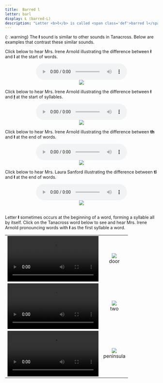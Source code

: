 ```yaml
---
title:  Barred l
letter: barl 
display: Ł (barred-L) 
description: "Letter <b>ł</b> is called <span class='def'>barred l</span> or <span class='def'>Indian l</span>, and is made with the tongue in the same place as the plain  l. Like plain l, air moves out of the mouth by going around the sides of the tongue. Unlike l, the sound <b>ł</b> is voiceless and is made with friction, so it sounds a bit rough."
---
```




{: .warning}
The <b>ł</b> sound is similar to other sounds in Tanacross. Below are examples that contrast these similar sounds.


Click below to hear Mrs. Irene Arnold illustrating the difference between <b>ł</b> and <b>l</b> at the start of words.


<center>
<audio controls src="{{ site.baseurl }}/assets/audio/bar_l_l_comp.mp3" type="audio/mpeg">Your browser does not support the audio element.</audio><br/>
<img src="{{ site.baseurl }}/assets/gif/bar_l_l_comp.gif" border="0">
</center>

Click below to hear Mrs. Irene Arnold illustrating the difference between <b>ł</b> and <b><u>ł</u></b> at the start of syllables.


<center>
<audio controls src="{{ site.baseurl }}/assets/audio/bar_l_l_und_comp.mp3" type="audio/mpeg">Your browser does not support the audio element.</audio><br/>
<img src="{{ site.baseurl }}/assets/gif/bar_l_l_und_cmp.gif" border="0">
</center>

Click below to hear Mrs. Irene Arnold illustrating the difference between <b>th</b> and <b>ł</b> at the end of words.


<center>
<audio controls src="{{ site.baseurl }}/assets/audio/th_L_final_comp.mp3" type="audio/mpeg">Your browser does not support the audio element.</audio><br/>
<img src="{{ site.baseurl }}/assets/gif//th_L_final_comp.gif" border="0">
</center>

Click below to hear Mrs. Laura Sanford illustrating the difference between <b>tl</b> and <b>ł</b> at the end of words.


<center>
<audio controls src="{{ site.baseurl }}/assets/audio/tl_L_fnl_cmp_ls.mp3" type="audio/mpeg">Your browser does not support the audio element.</audio><br/>
<img src="{{ site.baseurl }}/assets/gif/tl_L_fnl_cmp_ls.gif" border="0">
</center>
<br>

Letter <b>ł</b> sometimes occurs at the beginning of a word, forming a syllable all by itself. Click on the Tanacross word below to see and hear Mrs. Irene Arnold pronouncing words with <b>ł</b> as the first syllable a word.

<table>
<tr>
<td align="center"><video src="{{ site.vidpath }}Ldadi1ntaan.mp4" controls>Your browser does not support video.</video></td><td align="center"><img src="{{ site.baseurl }}/assets/gif/Ldadi1ntaan.gif"/><br/><span class="gloss">door</span></td>
</tr>
<tr>
<td align="center"><video src="{{ site.vidpath }}Ldi1ikeey.mp4" controls>Your browser does not support video.</video></td><td align="center"><img src="{{ site.baseurl }}/assets/gif/Ldi1ikeey.gif"/><br/><span class="gloss">two</span></td>
</tr>
<tr>
<td align="center"><video src="{{ site.vidpath }}Ldaa.mp4" controls>Your browser does not support video.</video></td><td align="center"><img src="{{ site.baseurl }}/assets/gif/Ldaa.gif"/><br/><span class="gloss">peninsula</span></td>
</tr>
</table>



			